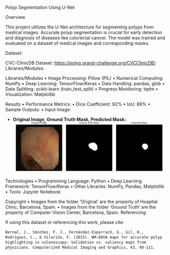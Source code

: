 Polyp Segmentation Using U-Net

Overview

This project utilizes the U-Net architecture for segmenting polyps from medical images. Accurate polyp segmentation is crucial for early detection and diagnosis of diseases like colorectal cancer. The model was trained and evaluated on a dataset of medical images and corresponding masks.

Dataset:

CVC-ClinicDB Dataset: https://polyp.grand-challenge.org/CVCClinicDB/
Libraries/Modules:

Libraries/Modules
	•	Image Processing: Pillow (PIL)
	•	Numerical Computing: NumPy
	•	Deep Learning: TensorFlow/Keras
	•	Data Handling: pandas, glob
	•	Data Splitting: scikit-learn (train_test_split)
	•	Progress Monitoring: tqdm
	•	Visualization: Matplotlib




Results
	•	Performance Metrics:
	•	Dice Coefficient: 92%
	•	IoU: 89%
	•	Sample Outputs:
	•	Input Image:


 - **Original Image, Ground Truth Mask, Predicted Mask:**:
  ![Input Image](results/1.png "Sample output")

Technologies
	•	Programming Language: Python
	•	Deep Learning Framework: TensorFlow/Keras
	•	Other Libraries: NumPy, Pandas, Matplotlib
	•	Tools: Jupyter Notebook

 
Copyright
	•	Images from the folder ‘Original’ are the property of Hospital Clinic, Barcelona, Spain.
	•	Images from the folder ‘Ground Truth’ are the property of Computer Vision Center, Barcelona, Spain.
Referencing

If using this dataset or referencing this work, please cite:

	Bernal, J., Sánchez, F. J., Fernández-Esparrach, G., Gil, D., Rodríguez, C., & Vilariño, F. (2015). WM-DOVA maps for accurate polyp highlighting in colonoscopy: Validation vs. saliency maps from physicians. Computerized Medical Imaging and Graphics, 43, 99-111.

